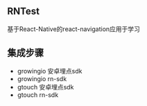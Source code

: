 ## RNTest
基于React-Native的react-navigation应用于学习

## 集成步骤
- growingio 安卓埋点sdk
- growingio rn-sdk
- gtouch    安卓埋点sdk
- gtouch    rn-sdk